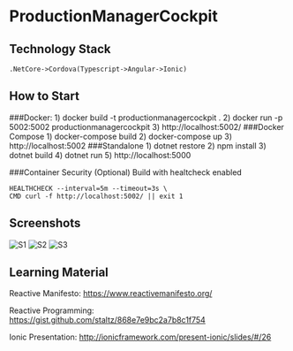 # ProductionManagerCockpit

## Technology Stack

	.NetCore->Cordova(Typescript->Angular->Ionic)

## How to Start

###Docker:
	 1) docker build -t productionmanagercockpit .
	 2) docker run -p 5002:5002 productionmanagercockpit
	 3) http://localhost:5002/
###Docker Compose
	1) docker-compose build
	2) docker-compose up
	3) http://localhost:5002
###Standalone
	1) dotnet restore
	2) npm install
	3) dotnet build
	4) dotnet run
	5) http://localhost:5000

###Container Security (Optional)
	Build with healtcheck enabled

	HEALTHCHECK --interval=5m --timeout=3s \
  	CMD curl -f http://localhost:5002/ || exit 1

## Screenshots
![S1](https://projects.teco.edu/projects/scaleit-ap2/repository/production-manager-cockpit/revisions/17d7f610600a7f86b98376b295b464fbecf3939b/raw/Resources/Store/Screenshots/Screenshot%20from%202017-10-30%2012-54-00.png)
![S2](https://projects.teco.edu/projects/scaleit-ap2/repository/production-manager-cockpit/revisions/17d7f610600a7f86b98376b295b464fbecf3939b/raw/Resources/Store/Screenshots/Screenshot%20from%202017-10-30%2012-54-59.png)
![S3](https://projects.teco.edu/projects/scaleit-ap2/repository/production-manager-cockpit/revisions/17d7f610600a7f86b98376b295b464fbecf3939b/raw/Resources/Store/Screenshots/Screenshot%20from%202017-10-30%2012-57-20.png)

## Learning Material

Reactive Manifesto: https://www.reactivemanifesto.org/

Reactive Programming: https://gist.github.com/staltz/868e7e9bc2a7b8c1f754

Ionic Presentation: http://ionicframework.com/present-ionic/slides/#/26
